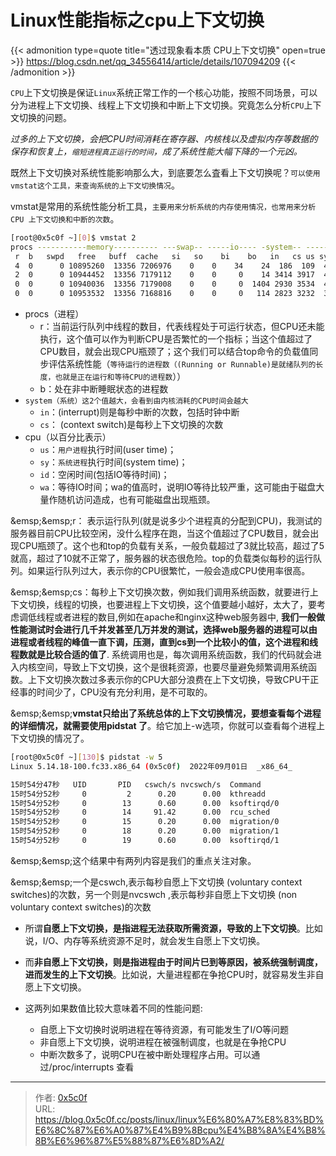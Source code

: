# Linux性能指标之cpu上下文切换


{{&lt; admonition type=quote title=&#34;透过现象看本质 CPU上下文切换&#34; open=true &gt;}}
https://blog.csdn.net/qq_34556414/article/details/107094209
{{&lt; /admonition &gt;}}


`CPU`上下文切换是保证`Linux`系统正常工作的一个核心功能，按照不同场景，可以分为进程上下文切换、线程上下文切换和中断上下文切换。究竟怎么分析`CPU`上下文切换的问题。  

*过多的上下文切换，会把CPU时间消耗在寄存器、内核栈以及虚拟内存等数据的保存和恢复上，`缩短进程真正运行的时间`，成了系统性能大幅下降的一个元凶。*  

既然上下文切换对系统性能影响那么大，到底要怎么査看上下文切换呢？`可以使用vmstat这个工具，来查询系统的上下文切换情况`。  

vmstat是常用的系统性能分析工具，`主要用来分析系统的内存使用情况，也常用来分析 CPU 上下文切换和中断的次数`。  

```bash
[root@0x5c0f ~][0]$ vmstat 2
procs -----------memory---------- ---swap-- -----io---- -system-- ------cpu-----
 r  b   swpd   free   buff  cache   si   so    bi    bo   in   cs us sy id wa st
 4  0      0 10895260  13356 7206976    0    0    34    24  186  109  4  2 94  0  0
 2  0      0 10944452  13356 7179112    0    0     0    14 3414 3917  4  2 94  0  0
 0  0      0 10940036  13356 7179008    0    0     0  1404 2930 3534  4  2 95  0  0
 0  0      0 10953532  13356 7168816    0    0     0   114 2823 3232  3  2 95  0  0
```
- procs（进程）
    - r：当前运行队列中线程的数目，代表线程处于可运行状态，但CPU还未能执行，这个值可以作为判断CPU是否繁忙的一个指标；当这个值超过了CPU数目，就会出现CPU瓶颈了；这个我们可以结合top命令的负载值同步评估系统性能（`等待运行的进程数（(Running or Runnable)是就绪队列的长度，也就是正在运行和等待CPU的进程数`））
    - b：处在非中断睡眠状态的进程数
- `system（系统）这2个值越大，会看到由内核消耗的CPU时间会越大`
    - `in`：(interrupt)则是每秒中断的次数，包括时钟中断
    - `cs`： (context switch)是每秒上下文切换的次数
- cpu（以百分比表示）
    - `us`：`用户进程`执行时间(user time)；
    - `sy`：`系统进程`执行时间(system time)；
    - `id`：空闲时间(包括IO等待时间)；
    - `wa`：等待IO时间；wa的值高时，说明IO等待比较严重，这可能由于磁盘大量作随机访问造成，也有可能磁盘出现瓶颈。

&amp;emsp;&amp;emsp;r： 表示运行队列(就是说多少个进程真的分配到CPU)，我测试的服务器目前CPU比较空闲，没什么程序在跑，当这个值超过了CPU数目，就会出现CPU瓶颈了。这个也和top的负载有关系，一般负载超过了3就比较高，超过了5就高，超过了10就不正常了，服务器的状态很危险。top的负载类似每秒的运行队列。如果运行队列过大，表示你的CPU很繁忙，一般会造成CPU使用率很高。

&amp;emsp;&amp;emsp;cs：每秒上下文切换次数，例如我们调用系统函数，就要进行上下文切换，线程的切换，也要进程上下文切换，这个值要越小越好，太大了，要考虑调低线程或者进程的数目,例如在apache和nginx这种web服务器中, **我们一般做性能测试时会进行几千并发甚至几万并发的测试，选择web服务器的进程可以由进程或者线程的峰值一直下调，压测，直到cs到一个比较小的值，这个进程和线程数就是比较合适的值了**. 系统调用也是，每次调用系统函数，我们的代码就会进入内核空间，导致上下文切换，这个是很耗资源，也要尽量避免频繁调用系统函数。上下文切换次数过多表示你的CPU大部分浪费在上下文切换，导致CPU干正经事的时间少了，CPU没有充分利用，是不可取的。

&amp;emsp;&amp;emsp;**vmstat只给出了系统总体的上下文切换情况，要想查看每个进程的详细情况，就需要使用pidstat 了**。给它加上-w选项，你就可以查看每个进程上下文切换的情况了。
```bash
[root@0x5c0f ~][130]$ pidstat -w 5
Linux 5.14.18-100.fc33.x86_64 (0x5c0f)  2022年09月01日  _x86_64_        (8 CPU)

15时54分47秒   UID       PID   cswch/s nvcswch/s  Command
15时54分52秒     0         2      0.20      0.00  kthreadd
15时54分52秒     0        13      0.60      0.00  ksoftirqd/0
15时54分52秒     0        14     91.42      0.00  rcu_sched
15时54分52秒     0        15      0.20      0.00  migration/0
15时54分52秒     0        18      0.20      0.00  migration/1
15时54分52秒     0        19      0.60      0.00  ksoftirqd/1
```
&amp;emsp;&amp;emsp;这个结果中有两列内容是我们的重点关注对象。  

&amp;emsp;&amp;emsp;一个是cswch,表示每秒自愿上下文切换 (voluntary context switches)的次数，另一个则是nvcswch ,表示每秒非自愿上下文切换 (non voluntary context switches)的次数

- 所谓**自愿上下文切换，是指进程无法获取所需资源，导致的上下文切换**。比如说，I/O、内存等系统资源不足时，就会发生自愿上下文切换。
- 而**非自愿上下文切换，则是指进程由于时间片巳到等原因，被系统强制调度，进而发生的上下文切换**。比如说，大量进程都在争抢CPU时，就容易发生非自愿上下文切换。

- 这两列如果数值比较大意味着不同的性能问题:
    - 自愿上下文切换时说明进程在等待资源，有可能发生了I/O等问题
    - 非自愿上下文切换，说明进程在被强制调度，也就是在争抢CPU
    - 中断次数多了，说明CPU在被中断处理程序占用。可以通过/proc/interrupts 查看

---

> 作者: [0x5c0f](https://blog.0x5c0f.cc)  
> URL: https://blog.0x5c0f.cc/posts/linux/linux%E6%80%A7%E8%83%BD%E6%8C%87%E6%A0%87%E4%B9%8Bcpu%E4%B8%8A%E4%B8%8B%E6%96%87%E5%88%87%E6%8D%A2/  

